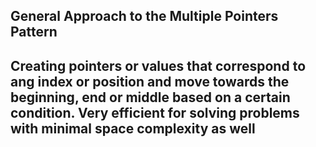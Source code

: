 ## General Approach to the Multiple Pointers Pattern

## Creating pointers or values that correspond to ang index or position and move towards the beginning, end or middle based on a certain condition. Very efficient for solving problems with minimal space complexity as well
